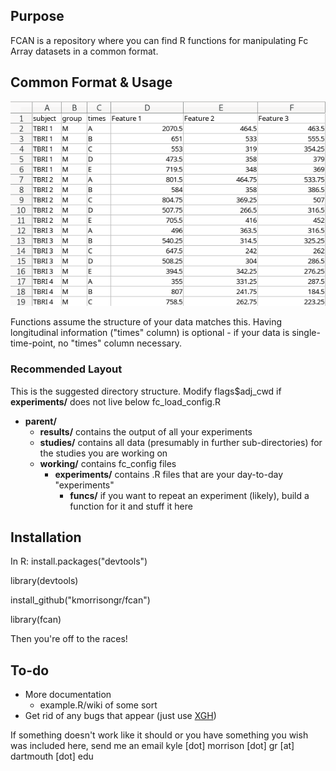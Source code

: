 Purpose
-------
FCAN is a repository where you can find R functions for manipulating Fc Array datasets in a common format.

Common Format & Usage
-----
![Common Fc Array Format](https://github.com/kmorrisongr/fcan/blob/master/format.png)

Functions assume the structure of your data matches this. Having longitudinal information ("times" column) is optional - if your data is single-time-point, no "times" column necessary.

### Recommended Layout
This is the suggested directory structure. Modify flags$adj_cwd if __experiments/__ does not live below fc\_load\_config.R

* __parent/__
	* __results/__ contains the output of all your experiments
	* __studies/__ contains all data (presumably in further sub-directories) for the studies you are working on
	* __working/__ contains fc\_config files
		* __experiments/__ contains .R files that are your day-to-day "experiments"
			* __funcs/__ if you want to repeat an experiment (likely), build a function for it and stuff it here

Installation
------------
In R:
install.packages("devtools")

library(devtools)

install\_github("kmorrisongr/fcan")

library(fcan)

Then you're off to the races!

To-do
----
 * More documentation
 	* example.R/wiki of some sort
 * Get rid of any bugs that appear (just use [XGH](https://gist.github.com/banaslee/4147370))

If something doesn't work like it should or you have something you wish was included here, send me an email kyle [dot] morrison [dot] gr [at] dartmouth [dot] edu

